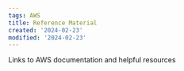 ```yaml
---
tags: AWS
title: Reference Material
created: '2024-02-23'
modified: '2024-02-23'
---
```


Links to AWS documentation and helpful resources
